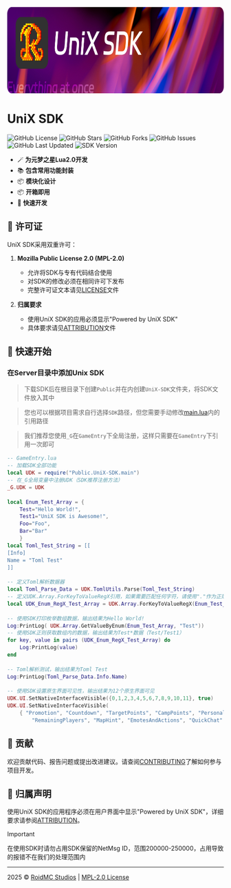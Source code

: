 <img src="./docs/imgs/banner.png" alt="Banner" height="200">

# UniX SDK

![GitHub License](https://img.shields.io/github/license/RoidMC/UniX-SDK?style=flat-square)
![GitHub Stars](https://img.shields.io/github/stars/RoidMC/UniX-SDK?style=flat-square)
![GitHub Forks](https://img.shields.io/github/forks/RoidMC/UniX-SDK?style=flat-square)
![GitHub Issues](https://img.shields.io/github/issues/RoidMC/UniX-SDK?style=flat-square)
![GitHub Last Updated](https://img.shields.io/github/last-commit/RoidMC/UniX-SDK?style=flat-square)
![SDK Version](https://img.shields.io/badge/version-0.0.1-blue?style=flat-square)

- 🪄 **为元梦之星Lua2.0开发**
- 📚 **包含常用功能封装**
- 📦 **模块化设计**
- 📦 **开箱即用**
- 🚀 **快速开发**

## 🚒 许可证

UniX SDK采用双重许可：

1. **Mozilla Public License 2.0 (MPL-2.0)**
   - 允许将SDK与专有代码结合使用
   - 对SDK的修改必须在相同许可下发布
   - 完整许可证文本请见[LICENSE](./LICENSE)文件

2. **归属要求**
   - 使用UniX SDK的应用必须显示"Powered by UniX SDK"
   - 具体要求请见[ATTRIBUTION](./docs/ATTRIBUTION.md)文件

## 🚀 快速开始

### 在Server目录中添加Unix SDK

> 下载SDK后在根目录下创建`Public`并在内创建`UniX-SDK`文件夹，将SDK文件放入其中

> 您也可以根据项目需求自行选择`SDK`路径，但您需要手动修改[main.lua](./unix-sdk/main.lua)内的引用路径

> 我们推荐您使用`_G`在`GameEntry`下全局注册，这样只需要在`GameEntry`下引用一次即可

```lua
-- GameEntry.lua
-- 加载SDK全部功能
local UDK = require("Public.UniX-SDK.main")
-- 在_G全局变量中注册UDK（SDK推荐注册方法）
_G.UDK = UDK

local Enum_Test_Array = {
    Test="Hello World!",
    Test1="UniX SDK is Awesome!",
    Foo="Foo",
    Bar="Bar"
    }
local Toml_Test_String = [[
[Info]
Name = "Toml Test"
]]

-- 定义Toml解析数据器
local Toml_Parse_Data = UDK.TomlUtils.Parse(Toml_Test_String)
-- 定义UDK.Array.ForKeyToValueRegX引用，如果需要匹配任何字符，请使用"."作为正则表达式
local UDK_Enum_RegX_Test_Array = UDK.Array.ForKeyToValueRegX(Enum_Test_Array, "Test")

-- 使用SDK打印枚举数组数据，输出结果为Hello World!
Log:PrintLog( UDK.Array.GetValueByEnum(Enum_Test_Array, "Test"))
-- 使用SDK正则获取数组内的数据，输出结果为Test*数据（Test/Test1）
for key, value in pairs (UDK_Enum_RegX_Test_Array) do
    Log:PrintLog(value)
end

-- Toml解析测试，输出结果为Toml Test
Log:PrintLog(Toml_Parse_Data.Info.Name)

-- 使用SDK设置原生界面可见性，输出结果为12个原生界面可见
UDK.UI.SetNativeInterfaceVisible({0,1,2,3,4,5,6,7,8,9,10,11}, true)
UDK.UI.SetNativeInterfaceVisible(
    { "Promotion", "Countdown", "TargetPoints", "CampPoints", "PersonalPoints", "Leaderboard", "HealthBar", "Settings",
        "RemainingPlayers", "MapHint", "EmotesAndActions", "QuickChat" }, true)
```

<!--
## 📦 模块

- [x] [UDK.Math](./utils/udk_math.lua)
- [x] [UDK.Array](./utils/udk_array.lua)
- [ ] [UDK.Animation](./ui/udk_animation.lua)
- [x] [UDK.Player](./utils/udk_player.lua)
- [x] [UDK.Storage](./utils/udk_storage.lua)
- [ ] [UDK.Logger](./utils/udk_logger.lua)
- [x] [UDK.UI](./ui/udk_ui.lua)
- [x] [UDK.Sound](./sound/udk_sound.lua)
- [x] [UDK.Libs.Toml](./utils/udk_toml.lua)
-->

## 🤝 贡献

欢迎贡献代码、报告问题或提出改进建议。请查阅[CONTRIBUTING](./docs/CONTRIBUTING.md)了解如何参与项目开发。

## 📄 归属声明

使用UniX SDK的应用程序必须在用户界面中显示"Powered by UniX SDK"，详细要求请参阅[ATTRIBUTION](./docs/ATTRIBUTION.md)。

> [!IMPORTANT]
> 在使用SDK时请勿占用SDK保留的NetMsg ID，范围200000-250000，占用导致的报错不在我们的处理范围内

---

2025 © [RoidMC Studios](https://www.roidmc.com) | [MPL-2.0 License](./LICENSE)